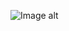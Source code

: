 ![Image alt](https://github.com/Mopre4/chmip/tree/master/least_square/gr.jpg "График прямой по методу наименьших квадртов")
